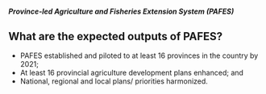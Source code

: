 ##### Province-led Agriculture and Fisheries Extension System (PAFES)

## What are the expected outputs of PAFES?


 - PAFES established and piloted to at least 16 provinces in the country by 2021;
 - At least 16 provincial agriculture development plans enhanced; and
 - National, regional and local plans/ priorities harmonized.
